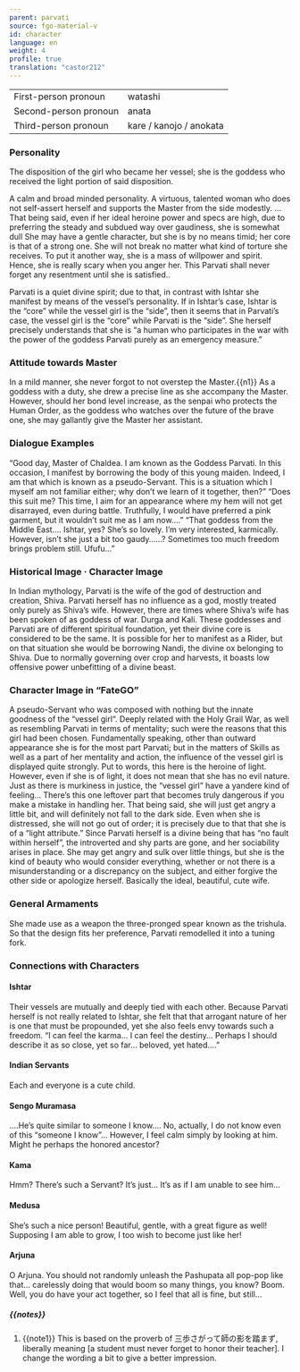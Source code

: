 ```yaml
---
parent: parvati
source: fgo-material-v
id: character
language: en
weight: 4
profile: true
translation: "castor212"
---
```


<table>
  <tr><td>First-person pronoun</td><td>watashi</td></tr>
  <tr><td>Second-person pronoun</td><td>anata</td></tr>
  <tr><td>Third-person pronoun</td><td>kare / kanojo / anokata</td></tr>
</table>

### Personality

The disposition of the girl who became her vessel; she is the goddess who received the light portion of said disposition.

A calm and broad minded personality. A virtuous, talented woman who does not self-assert herself and supports the Master from the side modestly.
…That being said, even if her ideal heroine power and specs are high, due to preferring the steady and subdued way over gaudiness, she is somewhat dull
She may have a gentle character, but she is by no means timid; her core is that of a strong one.
She will not break no matter what kind of torture she receives. To put it another way, she is a mass of willpower and spirit.
Hence, she is really scary when you anger her.
This Parvati shall never forget any resentment until she is satisfied..

Parvati is a quiet divine spirit; due to that, in contrast with Ishtar she manifest by means of the vessel’s personality.
If in Ishtar’s case, Ishtar is the “core” while the vessel girl is the “side”, then it seems that in Parvati’s case, the vessel girl is the “core” while Parvati is the “side”.
She herself precisely understands that she is “a human who participates in the war with the power of the goddess Parvati purely as an emergency measure.”

### Attitude towards Master

In a mild manner, she never forgot to not overstep the Master.{{n1}}
As a goddess with a duty, she drew a precise line as she accompany the Master.
However, should her bond level increase, as the senpai who protects the Human Order, as the goddess who watches over the future of the brave one, she may gallantly give the Master her assistant.

### Dialogue Examples

“Good day, Master of Chaldea. I am known as the Goddess Parvati.
In this occasion, I manifest by borrowing the body of this young maiden.
Indeed, I am that which is known as a pseudo-Servant.
This is a situation which I myself am not familiar either; why don’t we learn of it together, then?”
“Does this suit me? This time, I aim for an appearance where my hem will not get disarrayed, even during battle. Truthfully, I would have preferred a pink garment, but it wouldn’t suit me as I am now….”
“That goddess from the Middle East…. Ishtar, yes? She’s so lovely. I’m very interested, karmically. However, isn’t she just a bit too gaudy……? Sometimes too much freedom brings problem still. Ufufu…”

### Historical Image · Character Image

In Indian mythology, Parvati is the wife of the god of destruction and creation, Shiva.
Parvati herself has no influence as a god, mostly treated only purely as Shiva’s wife.
However, there are times where Shiva’s wife has been spoken of as goddess of war. Durga and Kali.
These goddesses and Parvati are of different spiritual foundation, yet their divine core is considered to be the same.
It is possible for her to manifest as a Rider, but on that situation she would be borrowing Nandi, the divine ox belonging to Shiva. Due to normally governing over crop and harvests, it boasts low offensive power unbefitting of a divine beast.

### Character Image in “FateGO”

A pseudo-Servant who was composed with nothing but the innate goodness of the “vessel girl“.
Deeply related with the Holy Grail War, as well as resembling Parvati in terms of mentality; such were the reasons that this girl had been chosen.
Fundamentally speaking, other than outward appearance she is for the most part Parvati; but in the matters of Skills as well as a part of her mentality and action, the influence of the vessel girl is displayed quite strongly.
Put to words, this here is the heroine of light.
However, even if she is of light, it does not mean that she has no evil nature.
Just as there is murkiness in justice, the “vessel girl” have a yandere kind of feeling… There’s this one leftover part that becomes truly dangerous if you make a mistake in handling her. That being said, she will just get angry a little bit, and will definitely not fall to the dark side. Even when she is distressed, she will not go out of order; it is precisely due to that that she is of a “light attribute.”
Since Parvati herself is a divine being that has “no fault within herself”, the introverted and shy parts are gone, and her sociability arises in place. She may get angry and sulk over little things, but she is the kind of beauty who would consider everything, whether or not there is a misunderstanding or a discrepancy on the subject, and either forgive the other side or apologize herself. Basically the ideal, beautiful, cute wife.

### General Armaments

She made use as a weapon the three-pronged spear known as the trishula.
So that the design fits her preference, Parvati remodelled it into a tuning fork.

### Connections with Characters

#### Ishtar

Their vessels are mutually and deeply tied with each other.
Because Parvati herself is not really related to Ishtar, she felt that that arrogant nature of her is one that must be propounded, yet she also feels envy towards such a freedom.
“I can feel the karma… I can feel the destiny… Perhaps I should describe it as so close, yet so far… beloved, yet hated….”

#### Indian Servants

Each and everyone is a cute child.

#### Sengo Muramasa

….He’s quite similar to someone I know…. No, actually, I do not know even of this “someone I know”… However, I feel calm simply by looking at him. Might he perhaps the honored ancestor?

#### Kama

Hmm? There’s such a Servant?
It’s just… It’s as if I am unable to see him…

#### Medusa

She’s such a nice person! Beautiful, gentle, with a great figure as well! Supposing I am able to grow, I too wish to become just like her!

#### Arjuna

O Arjuna. You should not randomly unleash the Pashupata all pop-pop like that… carelessly doing that would boom so many things, you know? Boom. Well, you do have your act together, so I feel that all is fine, but still…

##### {{notes}}

1. {{note1}} This is based on the proverb of 三歩さがって師の影を踏まず, liberally meaning [a student must never forget to honor their teacher]. I change the wording a bit to give a better impression.
